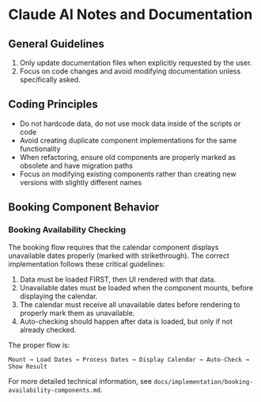 # Claude AI Notes and Documentation

## General Guidelines

1. Only update documentation files when explicitly requested by the user.
2. Focus on code changes and avoid modifying documentation unless specifically asked.

## Coding Principles

- Do not hardcode data, do not use mock data inside of the scripts or code
- Avoid creating duplicate component implementations for the same functionality
- When refactoring, ensure old components are properly marked as obsolete and have migration paths
- Focus on modifying existing components rather than creating new versions with slightly different names

## Booking Component Behavior

### Booking Availability Checking

The booking flow requires that the calendar component displays unavailable dates properly (marked with strikethrough). The correct implementation follows these critical guidelines:

1. Data must be loaded FIRST, then UI rendered with that data.
2. Unavailable dates must be loaded when the component mounts, before displaying the calendar.
3. The calendar must receive all unavailable dates before rendering to properly mark them as unavailable.
4. Auto-checking should happen after data is loaded, but only if not already checked.

The proper flow is:
```
Mount → Load Dates → Process Dates → Display Calendar → Auto-Check → Show Result
```

For more detailed technical information, see `docs/implementation/booking-availability-components.md`.